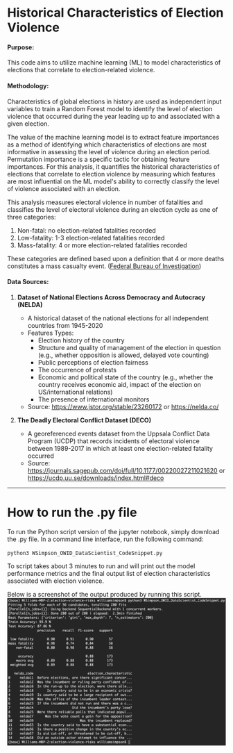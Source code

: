 # Historical Characteristics of Election Violence

#### Purpose:
This code aims to utilize machine learning (ML) to model characteristics of elections that correlate to election-related violence. 

#### Methodology:
Characteristics of global elections in history are used as independent input variables to train a Random Forest model to identify the level of election violence that occurred during the year leading up to and associated with a given election.

The value of the machine learning model is to extract feature importances as a method of identifying which characteristics of elections are most informative in assessing the level of violence during an election period. Permutation importance is a specific tactic for obtaining feature importances. For this analysis, it quantifies the historical characteristics of elections that correlate to election violence by measuring which features are most influential on the ML model's ability to correctly classify the level of violence associated with an election.

This analysis measures electoral violence in number of fatalities and classifies the level of electoral violence during an election cycle as one of three categories:
1. Non-fatal: no election-related fatalities recorded
2. Low-fatality: 1-3 election-related fatalities recorded
3. Mass-fatality: 4 or more election-related fatalities recorded

These categories are defined based upon a definition that 4 or more deaths constitutes a mass casualty event. ([Federal Bureau of Investigation](https://www.ojp.gov/ncjrs/virtual-library/abstracts/serial-murder-multi-disciplinary-perspectives-investigators))

#### Data Sources:
1. **Dataset of National Elections Across Democracy and Autocracy (NELDA)**
    - A historical dataset of the national elections for all independent countries from 1945-2020
    - Features Types: 
        - Election history of the country
        - Structure and quality of management of the election in question (e.g., whether opposition is allowed, delayed vote counting) 
        - Public perceptions of election fairness
        - The occurrence of protests
        - Economic and political state of the country (e.g., whether the country receives economic aid, impact of the election on US/international relations)
        - The presence of international monitors
    - Source: https://www.jstor.org/stable/23260172 or https://nelda.co/
    
    
2. **The Deadly Electoral Conflict Dataset (DECO)**
    - A georeferenced events dataset from the Uppsala Conflict Data Program (UCDP) that records incidents of electoral violence between 1989-2017 in which at least one election-related fatality occurred
    - Source: https://journals.sagepub.com/doi/full/10.1177/00220027211021620 or https://ucdp.uu.se/downloads/index.html#deco

***

# How to run the .py file

To run the Python script version of the jupyter notebook, simply download the .py file. In a command line interface, run the following command:

`python3 WSimpson_OWID_DataScientist_CodeSnippet.py` 

To script takes about 3 minutes to run and will print out the model performance metrics and the final output list of election characteristics associated with election violence.  

Below is a screenshot of the output produced by running this script. 
![Sample CLI output image](https://github.com/wsimpso1/election-violence-risks/blob/main/data/cli_output.png)
